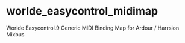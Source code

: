 # worlde_easycontrol_midimap
Worlde Easycontrol.9 Generic MIDI Binding Map for Ardour / Harrsion Mixbus
